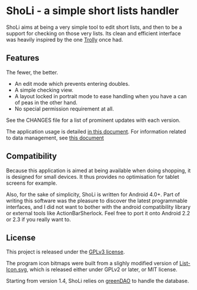# ShoLi - a simple short lists handler

ShoLi aims at being a very simple tool to edit short lists, and then to be a support for checking on those very lists. Its clean and efficient interface was heavily inspired by the one  [Trolly](http://code.google.com/p/trolly/) once had.

## Features

The fewer, the better.

* An edit mode which prevents entering doubles.
* A simple checking view.
* A layout locked in portrait mode to ease handling when you have a can of peas in the other hand.
* No special permission requirement at all.

See the CHANGES file for a list of prominent updates with each version.

The application usage is detailed [in this document](doc/usage.md). For information related to data management, see [this document](doc/exports.md)

## Compatibility

Because this application is aimed at being available when doing shopping, it is designed for small devices. It thus provides no optimisation for tablet screens for example.

Also, for the sake of simplicity, ShoLi is written for Android 4.0+. Part of writing this software was the pleasure to discover the latest programmable interfaces, and I did not want to bother with the android compatibility library or external tools like ActionBarSherlock. Feel free to port it onto Android 2.2 or 2.3 if you really want to.

## License

This project is released under the [GPLv3 license](http://www.gnu.org/copyleft/gpl-3.0.html).

The program icon bitmaps were built from a slighly modified version of [List-Icon.svg](http://commons.wikimedia.org/wiki/File:List-Icon.svg), which is released either under GPLv2 or later, or MIT license.

Starting from version 1.4, ShoLi relies on [greenDAO](http://greendao-orm.com/) to handle the database.
